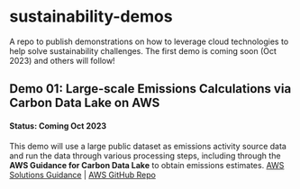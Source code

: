 # sustainability-demos
A repo to publish demonstrations on how to leverage cloud technologies to help solve sustainability challenges. The first demo is coming soon (Oct 2023) and others will follow!

## Demo 01: Large-scale Emissions Calculations via Carbon Data Lake on AWS
#### Status: Coming Oct 2023
This demo will use a large public dataset as emissions activity source data and run the data through various processing steps, including through the **AWS Guidance for Carbon Data Lake** to obtain emissions estimates.
[AWS Solutions Guidance](https://aws.amazon.com/solutions/guidance/carbon-data-lake-on-aws/) | [AWS GitHub Repo](https://github.com/aws-solutions-library-samples/guidance-for-carbon-data-lake-on-aws)
